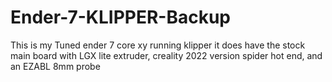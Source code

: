 # Ender-7-KLIPPER-Backup
This is my Tuned ender 7 core xy running klipper
it does have the stock main board with LGX lite extruder, creality 2022 version spider hot end, and an EZABL 8mm probe
